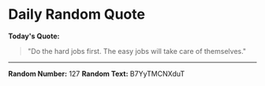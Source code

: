 # Daily Random Quote

**Today's Quote:**
> "Do the hard jobs first. The easy jobs will take care of themselves."

---

**Random Number:** 127
**Random Text:** B7YyTMCNXduT
